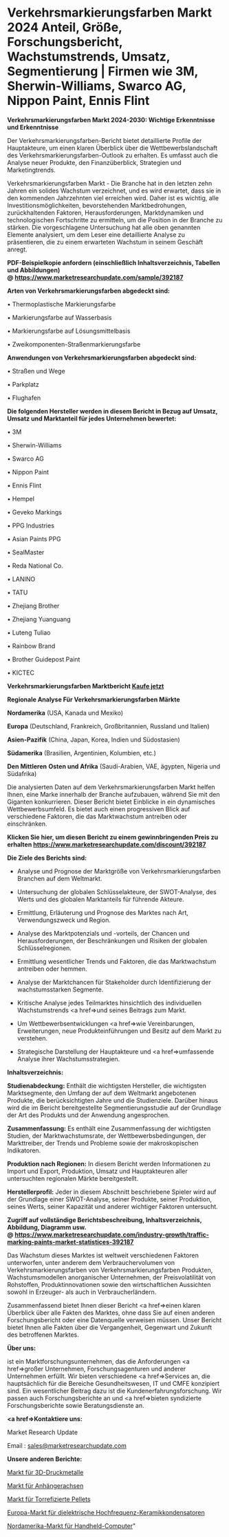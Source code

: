 # Verkehrsmarkierungsfarben Markt 2024 Anteil, Größe, Forschungsbericht, Wachstumstrends, Umsatz, Segmentierung | Firmen wie 3M, Sherwin-Williams, Swarco AG, Nippon Paint, Ennis Flint

<strong>Verkehrsmarkierungsfarben Markt 2024-2030: Wichtige Erkenntnisse und Erkenntnisse</strong>

Der Verkehrsmarkierungsfarben-Bericht bietet detaillierte Profile der Hauptakteure, um einen klaren Überblick über die Wettbewerbslandschaft des Verkehrsmarkierungsfarben-Outlook zu erhalten. Es umfasst auch die Analyse neuer Produkte, den Finanzüberblick, Strategien und Marketingtrends.

Verkehrsmarkierungsfarben Markt - Die Branche hat in den letzten zehn Jahren ein solides Wachstum verzeichnet, und es wird erwartet, dass sie in den kommenden Jahrzehnten viel erreichen wird. Daher ist es wichtig, alle Investitionsmöglichkeiten, bevorstehenden Marktbedrohungen, zurückhaltenden Faktoren, Herausforderungen, Marktdynamiken und technologischen Fortschritte zu ermitteln, um die Position in der Branche zu stärken. Die vorgeschlagene Untersuchung hat alle oben genannten Elemente analysiert, um dem Leser eine detaillierte Analyse zu präsentieren, die zu einem erwarteten Wachstum in seinem Geschäft anregt.

<strong><b>PDF-Beispielkopie anfordern (einschließlich Inhaltsverzeichnis, Tabellen und Abbildungen) @ </b></strong><strong><a href=https://www.marketresearchupdate.com/sample/392187><strong>https://www.marketresearchupdate.com/sample/392187</u></a></strong></strong>

<strong>Arten von Verkehrsmarkierungsfarben abgedeckt sind:</strong>

• Thermoplastische Markierungsfarbe

• Markierungsfarbe auf Wasserbasis

• Markierungsfarbe auf Lösungsmittelbasis

• Zweikomponenten-Straßenmarkierungsfarbe

<strong>Anwendungen von Verkehrsmarkierungsfarben abgedeckt sind:</strong>

• Straßen und Wege

• Parkplatz

• Flughafen

<strong>Die folgenden Hersteller werden in diesem Bericht in Bezug auf Umsatz, Umsatz und Marktanteil für jedes Unternehmen bewertet:</strong>

• 3M

• Sherwin-Williams

• Swarco AG

• Nippon Paint

• Ennis Flint

• Hempel

• Geveko Markings

• PPG Industries

• Asian Paints PPG

• SealMaster

• Reda National Co.

• LANINO

• TATU

• Zhejiang Brother

• Zhejiang Yuanguang

• Luteng Tuliao

• Rainbow Brand

• Brother Guidepost Paint

• KICTEC

<strong>Verkehrsmarkierungsfarben Marktbericht <a href=https://www.marketresearchupdate.com/buynow/392187>Kaufe jetzt</a></strong>

<strong>Regionale Analyse Für Verkehrsmarkierungsfarben Märkte</strong>

<strong>Nordamerika</strong> (USA, Kanada und Mexiko)

<strong>Europa</strong> (Deutschland, Frankreich, Großbritannien, Russland und Italien)

<strong>Asien-Pazifik</strong> (China, Japan, Korea, Indien und Südostasien)

<strong>Südamerika</strong> (Brasilien, Argentinien, Kolumbien, etc.)

<strong>Den Mittleren</strong> <strong>Osten und Afrika</strong> (Saudi-Arabien, VAE, ägypten, Nigeria und Südafrika)

Die analysierten Daten auf dem Verkehrsmarkierungsfarben Markt helfen Ihnen, eine Marke innerhalb der Branche aufzubauen, während Sie mit den Giganten konkurrieren. Dieser Bericht bietet Einblicke in ein dynamisches Wettbewerbsumfeld. Es bietet auch einen progressiven Blick auf verschiedene Faktoren, die das Marktwachstum antreiben oder einschränken.

<strong>Klicken Sie hier, um diesen Bericht zu einem gewinnbringenden Preis zu erhalten
</strong><strong><a href=https://www.marketresearchupdate.com/discount/392187>https://www.marketresearchupdate.com/discount/392187</b></u></strong></a>

<strong>Die Ziele des Berichts sind:</strong>

- Analyse und Prognose der Marktgröße von Verkehrsmarkierungsfarben Branchen auf dem Weltmarkt.

- Untersuchung der globalen Schlüsselakteure, der SWOT-Analyse, des Werts und des globalen Marktanteils für führende Akteure.

- Ermittlung, Erläuterung und Prognose des Marktes nach Art, Verwendungszweck und Region.

- Analyse des Marktpotenzials und -vorteils, der Chancen und Herausforderungen, der Beschränkungen und Risiken der globalen Schlüsselregionen.

- Ermittlung wesentlicher Trends und Faktoren, die das Marktwachstum antreiben oder hemmen.

- Analyse der Marktchancen für Stakeholder durch Identifizierung der wachstumsstarken Segmente.

- Kritische Analyse jedes Teilmarktes hinsichtlich des individuellen Wachstumstrends <a href=>und</a> seines Beitrags zum Markt.

- Um Wettbewerbsentwicklungen <a href=>wie</a> Vereinbarungen, Erweiterungen, neue Produkteinführungen und Besitz auf dem Markt zu verstehen.

- Strategische Darstellung der Hauptakteure und <a href=>umfas</a>sende Analyse ihrer Wachstumsstrategien.

<strong>Inhaltsverzeichnis:</strong>

<strong>Studienabdeckung:</strong> Enthält die wichtigsten Hersteller, die wichtigsten Marktsegmente, den Umfang der auf dem Weltmarkt angebotenen Produkte, die berücksichtigten Jahre und die Studienziele. Darüber hinaus wird die im Bericht bereitgestellte Segmentierungsstudie auf der Grundlage der Art des Produkts und der Anwendung angesprochen.

<strong>Zusammenfassung:</strong> Es enthält eine Zusammenfassung der wichtigsten Studien, der Marktwachstumsrate, der Wettbewerbsbedingungen, der Markttreiber, der Trends und Probleme sowie der makroskopischen Indikatoren.

<strong>Produktion nach Regionen:</strong> In diesem Bericht werden Informationen zu Import und Export, Produktion, Umsatz und Hauptakteuren aller untersuchten regionalen Märkte bereitgestellt.

<strong>Herstellerprofil:</strong> Jeder in diesem Abschnitt beschriebene Spieler wird auf der Grundlage einer SWOT-Analyse, seiner Produkte, seiner Produktion, seines Werts, seiner Kapazität und anderer wichtiger Faktoren untersucht.

<strong><b>Zugriff auf vollständige Berichtsbeschreibung, Inhaltsverzeichnis, Abbildung, Diagramm usw. @ </b></strong><strong><a href=https://www.marketresearchupdate.com/industry-growth/traffic-marking-paints-market-statistices-392187>https://www.marketresearchupdate.com/industry-growth/traffic-marking-paints-market-statistices-392187</a></strong>

Das Wachstum dieses Marktes ist weltweit verschiedenen Faktoren unterworfen, unter anderem dem Verbrauchervolumen von Verkehrsmarkierungsfarben von Verkehrsmarkierungsfarben Produkten, Wachstumsmodellen anorganischer Unternehmen, der Preisvolatilität von Rohstoffen, Produktinnovationen sowie den wirtschaftlichen Aussichten sowohl in Erzeuger- als auch in Verbraucherländern.

Zusammenfassend bietet Ihnen dieser Bericht <a href=>einen</a> klaren Überblick über alle Fakten des Marktes, ohne dass Sie auf einen anderen Forschungsbericht oder eine Datenquelle verweisen müssen. Unser Bericht bietet Ihnen alle Fakten über die Vergangenheit, Gegenwart und Zukunft des betroffenen Marktes.

<strong>Über uns:</strong>

 ist ein Marktforschungsunternehmen, das die Anforderungen <a href=>großer</a> Unternehmen, Forschungsagenturen und anderer Unternehmen erfüllt. Wir bieten verschiedene <a href=>Services</a> an, die hauptsächlich für die Bereiche Gesundheitswesen, IT und CMFE konzipiert sind. Ein wesentlicher Beitrag dazu ist die Kundenerfahrungsforschung. Wir passen auch Forschungsberichte an und <a href=>bieten</a> syndizierte Forschungsberichte sowie Beratungsdienste an.

<strong><a href=>Kontaktiere uns:</a></strong>

Market Research Update

Email : sales@marketresearchupdate.com

<strong>Unsere anderen Berichte:</strong>

<a href=https://www.linkedin.com/pulse/3d-printing-metal-market-demand-future-scope>Markt für 3D-Druckmetalle</a>

<a href=https://www.linkedin.com/pulse/trailer-axle-market-outlooks-2023-size-shares>Markt für Anhängerachsen</a>

<a href=https://www.linkedin.com/pulse/torrefied-pellets-market-size-industry-growth>Markt für Torrefizierte Pellets</a>

<a href=https://www.linkedin.com/pulse/europe-high-frequency-ceramic-dielectric-capacitors-market>Europa-Markt für dielektrische Hochfrequenz-Keramikkondensatoren</a>

<a href=https://www.linkedin.com/pulse/north-america-handheld-computers-market-new-aymmf/>Nordamerika-Markt für Handheld-Computer</a>"
